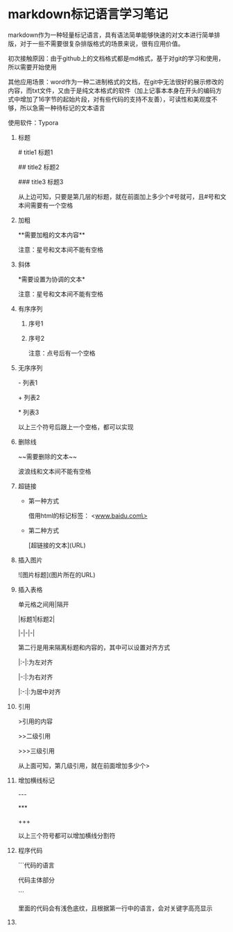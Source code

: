 # markdown标记语言学习笔记

markdown作为一种轻量标记语言，具有语法简单能够快速的对文本进行简单排版，对于一些不需要很复杂排版格式的场景来说，很有应用价值。

初次接触原因：由于github上的文档格式都是md格式，基于对git的学习和使用，所以需要开始使用

其他应用场景：word作为一种二进制格式的文档，在git中无法很好的展示修改的内容，而txt文件，又由于是纯文本格式的软件（加上记事本本身在开头的编码方式中增加了16字节的起始片段，对有些代码的支持不友善），可读性和美观度不够，所以急需一种待标记的文本语言

使用软件：Typora

1. 标题

   \# title1 标题1

   \#\# title2 标题2

   \#\#\# title3 标题3

   从上边可知，只要是第几层的标题，就在前面加上多少个#号就可，且#号和文本间需要有一个空格

2. 加粗

   \*\*需要加粗的文本内容\*\*

   注意：星号和文本间不能有空格

3. 斜体

   \*需要设置为协调的文本\*

   注意：星号和文本间不能有空格

4. 有序序列

   1. 序号1

   2. 序号2

      注意：点号后有一个空格

5. 无序序列

   \- 列表1

   \+ 列表2

   \* 列表3

   以上三个符号后跟上一个空格，都可以实现

6. 删除线

   \~\~需要删除的文本\~\~

   波浪线和文本间不能有空格

7. 超链接

   * 第一种方式

     借用html的标记标签： \<www.baidu.com\>

   * 第二种方式

     \[超链接的文本\]\(URL\)

8. 插入图片

   \!\[图片标题\]\(图片所在的URL\)

9. 插入表格

   单元格之间用|隔开

   \|标题1\|标题2\|

   \|-\|-\|-\|

   第二行是用来隔离标题和内容的，其中可以设置对齐方式

   \|:-\|:为左对齐

   |-:|:为右对齐

   |:-:|:为居中对齐

10. 引用

    \>引用的内容

    \>\>二级引用

    \>\>\>三级引用

    从上面可知，第几级引用，就在前面增加多少个\>

11. 增加横线标记

    \---

    \***

    \+++

    以上三个符号都可以增加横线分割符

12. 程序代码

    \```代码的语言

    代码主体部分

    \```

    里面的代码会有浅色底纹，且根据第一行中的语言，会对关键字高亮显示

13. 